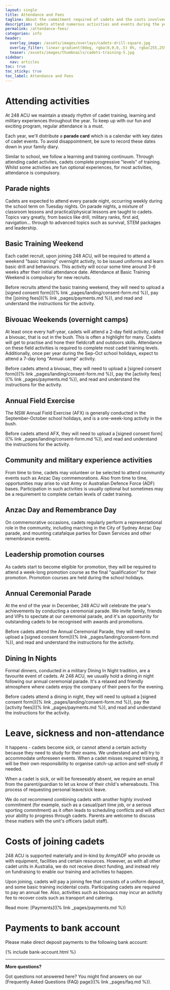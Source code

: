 ```yaml
---
layout: single
title: Attendance and Fees
tagline: About the commitment required of cadets and the costs involved in participating
description: Cadets attend numerous activities and events during the yera. Find ouut about the required commitment and the costs involved.
permalink: /attendance-fees/
categories: info
header:
  overlay_image: /assets/images/overlays/cadets-drill-square.jpg
  overlay_filter: linear-gradient(0deg, rgba(0,0,0,.5) 0%, rgba(255,255,255,.1) 100%)
  teaser: /assets/images/thumbnails/cadets-training-5.jpg
sidebar:
  nav: articles
toc: true
toc_sticky: true
toc_label: Attendance and Fees
---
```


# Attending activities

At 248 ACU we maintain a steady rhythm of cadet training, learning and military experiences throughout the year. To keep up with our fun and exciting program, regular attendance is a must.

Each year, we'll distribute a __parade card__ which is a calendar with key dates of cadet events. To avoid disappointment, be sure to record these dates down in your family diary.

Similar to school, we follow a learning and training continuum. Through attending cadet activites, cadets complete progressive "levels" of training. Whilst some activities are fun optional experiences, for most activities, attendance is compulsory.

## Parade nights 

Cadets are expected to attend every parade night, occurring weekly during the school term on Tuesday nights. On parade nights, a mixture of classroom lessons and practical/physical lessons are taught to cadets. Topics vary greatly, from basics like drill, military ranks, first aid, navigation... through to advanced topics such as survival, STEM packages and leadership.

## Basic Training Weekend

Each cadet recruit, upon joining 248 ACU, will be required to attend a weekend "basic training" overnight activity, to be issued uniforms and learn basic drill and behaviours. This activity will occur some time around 3-6 weeks after their initial attendance date. Attendance at Basic Training Weekend is compulsory for new recruits. 

Before recruits attend the basic training weekend, they will need to upload a [signed consent form]({% link _pages/landing/consent-form.md %}), pay the [joining fees]({% link _pages/payments.md %}), and read and understand the instructions for the activity. 

## Bivouac Weekends (overnight camps)

At least once every half-year, cadets will attend a 2-day field activity, called a bivouac, that is out in the bush. This is often a highlight for many. Cadets will get to practise and hone their fieldcraft and outdoors skills. Attendance on these field activities is required to complete most cadet training levels. Additionally, once per year during the Sep-Oct school holidays, expect to attend a 7-day long "Annual camp" activity. 

Before cadets attend a bivouac, they will need to upload a [signed consent form]({% link _pages/landing/consent-form.md %}), pay the [activity fees]({% link _pages/payments.md %}), and read and understand the instructions for the activity. 

## Annual Field Exercise

The NSW Annual Field Exercise (AFX) is generally conducted in the September-October school holidays, and is a one-week-long activity in the bush. 

Before cadets attend AFX, they will need to upload a [signed consent form]({% link _pages/landing/consent-form.md %}), and read and understand the instructions for the activity. 

## Community and military experience activities

From time to time, cadets may volunteer or be selected to attend community events such as Anzac Day commemorations. Also from time to time, opportunities may arise to visit Army or Australian Defence Force (ADF) bases. Participation in such activities is usually optional but sometimes may be a requirement to complete certain levels of cadet training. 

## Anzac Day and Remembrance Day

On commemorative occasions, cadets regularly perform a representational role in the community, including marching in the City of Sydney Anzac Day parade, and mounting catafalque parties for Dawn Services and other remembrance events. 

## Leadership promotion courses

As cadets start to become eligible for promotion, they will be required to attend a week-long promotion course as the final "qualification" for their promotion. Promotion courses are held during the school holidays. 

## Annual Ceremonial Parade

At the end of the year in December, 248 ACU will celebrate the year's achievements by conducting a ceremonial parade. We invite family, friends and VIPs to spectate at our ceremonial parade, and it's an opportunity for outstanding cadets to be recognised with awards and promotions. 

Before cadets attend the Annual Ceremonial Parade, they will need to upload a [signed consent form]({% link _pages/landing/consent-form.md %}), and read and understand the instructions for the activity. 


## Dining In Nights

Formal dinners, conducted in a military Dining In Night tradition, are a favourite event of cadets. At 248 ACU, we usually hold a dining in night following our annual ceremonial parade. It's a relaxed and friendly atmosphere where cadets enjoy the company of their peers for the evening. 

Before cadets attend a dining in night, they will need to upload a [signed consent form]({% link _pages/landing/consent-form.md %}), pay the [activity fees]({% link _pages/payments.md %}), and read and understand the instructions for the activity. 


# Leave, sickness and non-attendance

It happens - cadets become sick, or cannot attend a certain activity because they need to study for their exams. We understand and will try to accommodate unforeseen events. When a cadet misses required training, it will be their own responsibility to organise catch-up action and self-study if needed. 

When a cadet is sick, or will be foreseeably absent, we require an email from the parent/guardian to let us know of their child's whereabouts. This process of requesting personal leave/sick leave.

We do _not_ recommend combining cadets with another highly involved commitment (for example, such as a casual/part time job, or a serious sporting commitment) as it often leads to scheduling conflicts and will affect your ability to progress through cadets. Parents are welcome to discuss these matters with the unit's officers (adult staff). 

# Costs of joining cadets

248 ACU is supported materially and in-kind by Army/ADF who provide us with equipment, facilities and certain resources. However, as with all other cadet units in Australia, we do not receive direct funding, and instead rely on fundraising to enable our training and activities to happen. 

Upon joining, cadets will pay a joining fee that consists of a uniform deposit, and some basic training incidental costs. Participating cadets are required to pay an annual fee. Also, activities such as bivouacs may incur an activity fee to recover costs such as transport and catering. 

Read more: [Payments]({% link _pages/payments.md %})

# Payments to bank account

Please make direct deposit payments to the following bank account: 

{% include bank-account.html %}

--- 

__More questions?__

Got questions not answered here? You might find answers on our [Frequently Asked Questions (FAQ) page]({% link _pages/faq.md %}).